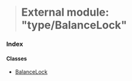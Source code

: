 > # External module: "type/BalanceLock"

### Index

#### Classes

* [BalanceLock](../classes/_type_balancelock_.balancelock.md)